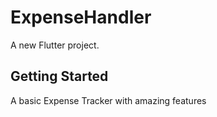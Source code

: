 # ExpenseHandler

A new Flutter project.

## Getting Started

A basic Expense Tracker with amazing features
